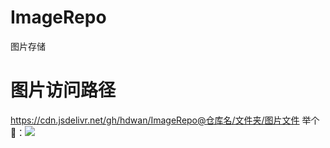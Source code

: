 # ImageRepo
图片存储
# 图片访问路径
https://cdn.jsdelivr.net/gh/hdwan/ImageRepo@仓库名/文件夹/图片文件
举个🌰：![](https://cdn.jsdelivr.net/gh/hdwan/ImageRepo@img/img/202305031039331.jpg)
